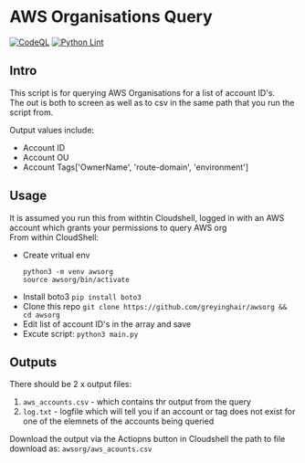 # AWS Organisations Query

[![CodeQL](https://github.com/greyinghair/template_python/actions/workflows/codeql-analysis.yml/badge.svg?branch=main)](https://github.com/greyinghair/template_python/actions/workflows/codeql-analysis.yml)
[![Python Lint](https://github.com/greyinghair/template_python/actions/workflows/python-lint.yaml/badge.svg?branch=main)](https://github.com/greyinghair/template_python/actions/workflows/python-lint.yaml)

## Intro

This script is for querying AWS Organisations for a list of account ID's. </br>
The out is both to screen as well as to csv in the same path that you run the script from. </br>

Output values include: </br>
  - Account ID
  - Account OU
  - Account Tags['OwnerName', 'route-domain', 'environment']


## Usage

It is assumed you run this from withtin Cloudshell, logged in with an AWS account which grants your permissions to query AWS org </br>
From within CloudShell: </br>
  - Create vritual env
    ```hcl
    python3 -m venv awsorg
    source awsorg/bin/activate
    ```
  - Install boto3
    ```pip install boto3```
  - Clone this repo
    ```git clone https://github.com/greyinghair/awsorg && cd awsorg```
  - Edit list of account ID's in the array and save
  - Excute script: ```python3 main.py```
  
 ## Outputs
 
 There should be 2 x output files: </br>
 1. ```aws_accounts.csv``` - which contains thr output from the query
 2. ```log.txt``` - logfile which will tell you if an account or tag does not exist for one of the elemnets of the accounts being queried
 
 Download the output via the Actiopns button in Cloudshell the path to file download as: ```awsorg/aws_acounts.csv``` 
